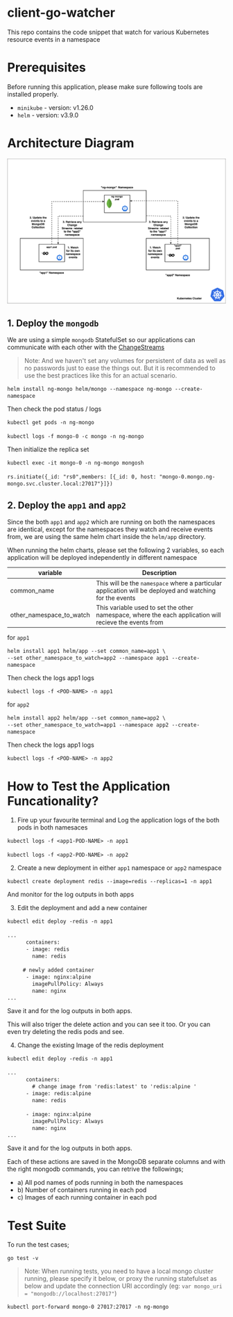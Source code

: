 # client-go-watcher
This repo contains the code snippet that watch for various Kubernetes resource events in a namespace 


# Prerequisites

Before running this application, please make sure following tools are installed properly.

- `minikube` - version: v1.26.0
- `helm` - version: v3.9.0

# Architecture Diagram

![Architecture Diagram](architecture_diagram.png "Architecture Diagram")

## 1. Deploy the `mongodb `

We are using a simple `mongodb` StatefulSet so our applications can communicate with each other with the [ChangeStreams](https://www.mongodb.com/docs/manual/changeStreams/)

> Note: And we haven't set any volumes for persistent of data as well as no passwords just to ease the things out. But it is recommended to use the best practices like this for an actual scenario. 

```
helm install ng-mongo helm/mongo --namespace ng-mongo --create-namespace
```


Then check the pod status / logs
```
kubectl get pods -n ng-mongo

kubectl logs -f mongo-0 -c mongo -n ng-mongo
```

Then initialize the replica set
```
kubectl exec -it mongo-0 -n ng-mongo mongosh

rs.initiate({_id: "rs0",members: [{_id: 0, host: "mongo-0.mongo.ng-mongo.svc.cluster.local:27017"}]})
```


## 2. Deploy the `app1` and `app2`

Since the both `app1` and `app2` which are running on both the namespaces are identical, except for the namespaces they watch and receive events from, we are using the same helm chart inside the `helm/app` directory. 

When running the helm charts, please set the following 2 variables, so each application will be deployed independently in different namespace

| variable | Description |
| --- | --- |
| common_name | This will be the `namespace` where a particular application will be deployed and watching for the events |
| other_namespace_to_watch | This variable used to set the other namespace, where the each application will recieve the events from |


for `app1`

```
helm install app1 helm/app --set common_name=app1 \
--set other_namespace_to_watch=app2 --namespace app1 --create-namespace
```

Then check the logs app1 logs 
```
kubectl logs -f <POD-NAME> -n app1
```


for `app2`
```
helm install app2 helm/app --set common_name=app2 \
--set other_namespace_to_watch=app1 --namespace app2 --create-namespace
```

Then check the logs app1 logs 
```
kubectl logs -f <POD-NAME> -n app2
```

# How to Test the Application Funcationality?

1. Fire up your favourite terminal and Log the application logs of the both pods in both namesaces

```
kubectl logs -f <app1-POD-NAME> -n app1

kubectl logs -f <app2-POD-NAME> -n app2
```

2. Create a new deployment in either `app1` namespace or `app2` namespace

```
kubectl create deployment redis --image=redis --replicas=1 -n app1
```

And monitor for the log outputs in both apps 

3. Edit the deployment and add a new container

```
kubectl edit deploy -redis -n app1

...
      containers:
      - image: redis
        name: redis

     # newly added container
      - image: nginx:alpine 
        imagePullPolicy: Always
        name: nginx
...
```

Save it and for the log outputs in both apps.

This will also triger the delete action and you can see it too. Or you can even try deleting the redis pods and see.


4. Change the existing Image of the redis deployment

```
kubectl edit deploy -redis -n app1

...
      containers:
        # change image from 'redis:latest' to 'redis:alpine '
      - image: redis:alpine 
        name: redis

      - image: nginx:alpine 
        imagePullPolicy: Always
        name: nginx
...
```


Save it and for the log outputs in both apps.

Each of these actions are saved in the MongoDB separate columns and with the right mongodb commands, you can retrive the followings;

- a) All pod names of pods running in both the namespaces
- b) Number of containers running in each pod
- c) Images of each running container in each pod


# Test Suite

To run the test cases;

```
go test -v
```

> Note: When running tests, you need to have a local mongo cluster running, please specify it below, or proxy the running statefulset as below and update the connection URI accordingly
(eg: `var mongo_uri = "mongodb://localhost:27017"`)

```
kubectl port-forward mongo-0 27017:27017 -n ng-mongo
```